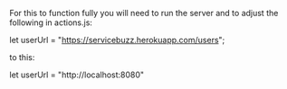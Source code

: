 For this to function fully you will need to run the server and to adjust the following in actions.js:

let userUrl = "https://servicebuzz.herokuapp.com/users";

to this:

let userUrl = "http://localhost:8080"
